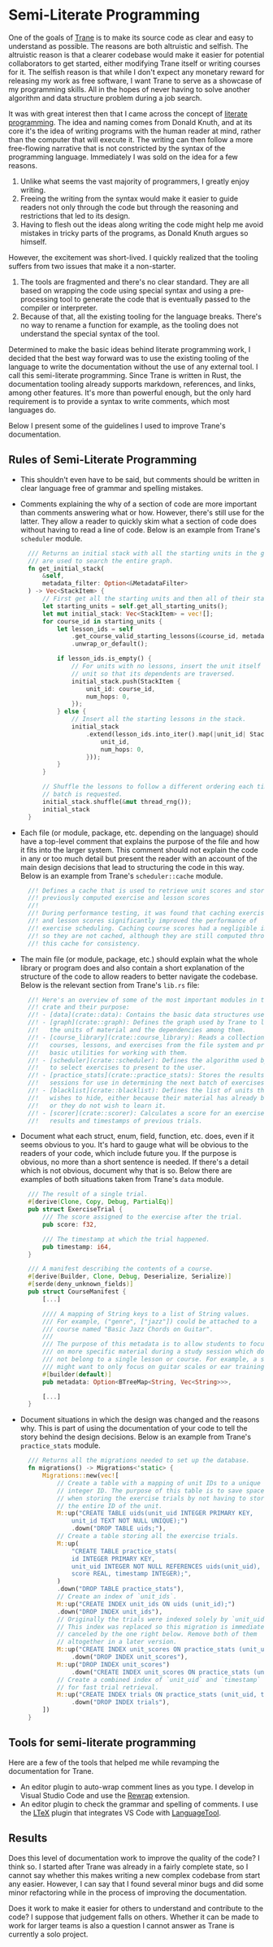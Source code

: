 # Semi-Literate Programming

One of the goals of [Trane](https://github.com/trane-project/trane) is to make its source code as
clear and easy to understand as possible. The reasons are both altruistic and selfish. The
altruistic reason is that a clearer codebase would make it easier for potential collaborators to get
started, either modifying Trane itself or writing courses for it. The selfish reason is that while I
don't expect any monetary reward for releasing my work as free software, I want Trane to serve as a
showcase of my programming skills. All in the hopes of never having to solve another algorithm and
data structure problem during a job search.

It was with great interest then that I came across the concept of [literate
programming](https://en.wikipedia.org/wiki/Literate_programming). The idea and naming comes from
Donald Knuth, and at its core it's the idea of writing programs with the human reader at mind,
rather than the computer that will execute it. The writing can then follow a more free-flowing
narrative that is not constricted by the syntax of the programming language. Immediately I was sold
on the idea for a few reasons.

1. Unlike what seems the vast majority of programmers, I greatly enjoy writing.
1. Freeing the writing from the syntax would make it easier to guide readers not only through the
   code but through the reasoning and restrictions that led to its design.
1. Having to flesh out the ideas along writing the code might help me avoid mistakes in tricky parts
   of the programs, as Donald Knuth argues so himself.

However, the excitement was short-lived. I quickly realized that the tooling suffers from two issues
that make it a non-starter.

1. The tools are fragmented and there's no clear standard. They are all based on wrapping the code
   using special syntax and using a pre-processing tool to generate the code that is eventually
   passed to the compiler or interpreter.
1. Because of that, all the existing tooling for the language breaks. There's no way to rename a
   function for example, as the tooling does not understand the special syntax of the tool.

Determined to make the basic ideas behind literate programming work, I decided that the best way
forward was to use the existing tooling of the language to write the documentation without the use
of any external tool. I call this semi-literate programming. Since Trane is written in Rust, the
documentation tooling already supports markdown, references, and links, among other features. It's
more than powerful enough, but the only hard requirement is to provide a syntax to write comments,
which most languages do.

Below I present some of the guidelines I used to improve Trane's documentation.

## Rules of Semi-Literate Programming

- This shouldn't even have to be said, but comments should be written in clear language free of
  grammar and spelling mistakes.
- Comments explaining the why of a section of code are more important than comments answering what
  or how. However, there's still use for the latter. They allow a reader to quickly skim what
  a section of code does without having to read a line of code. Below is an example from Trane's
  `scheduler` module.
  
  ```rust
    /// Returns an initial stack with all the starting units in the graph that
    /// are used to search the entire graph.
    fn get_initial_stack(
        &self,
        metadata_filter: Option<&MetadataFilter>
    ) -> Vec<StackItem> {
        // First get all the starting units and then all of their starting lessons.
        let starting_units = self.get_all_starting_units();
        let mut initial_stack: Vec<StackItem> = vec![];
        for course_id in starting_units {
            let lesson_ids = self
                .get_course_valid_starting_lessons(&course_id, metadata_filter)
                .unwrap_or_default();

            if lesson_ids.is_empty() {
                // For units with no lessons, insert the unit itself as a starting
                // unit so that its dependents are traversed.
                initial_stack.push(StackItem {
                    unit_id: course_id,
                    num_hops: 0,
                });
            } else {
                // Insert all the starting lessons in the stack.
                initial_stack
                    .extend(lesson_ids.into_iter().map(|unit_id| StackItem {
                        unit_id,
                        num_hops: 0,
                    }));
            }
        }

        // Shuffle the lessons to follow a different ordering each time a new
        // batch is requested.
        initial_stack.shuffle(&mut thread_rng());
        initial_stack
    }
  ```

- Each file (or module, package, etc. depending on the language) should have a top-level comment
  that explains the purpose of the file and how it fits into the larger system. This comment should
  not explain the code in any or too much detail but present the reader with an account of the main
  design decisions that lead to structuring the code in this way. Below is an example from Trane's
  `scheduler::cache` module.

  ```rust
    //! Defines a cache that is used to retrieve unit scores and stores
    //! previously computed exercise and lesson scores
    //!
    //! During performance testing, it was found that caching exercise
    //! and lesson scores significantly improved the performance of
    //! exercise scheduling. Caching course scores had a negligible impact,
    //! so they are not cached, although they are still computed through
    //! this cache for consistency.
  ```
- The main file (or module, package, etc.) should explain what the whole library or program does and
  also contain a short explanation of the structure of the code to allow readers to better navigate
  the codebase. Below is the relevant section from Trane's `lib.rs` file:

  ``` rust
    //! Here's an overview of some of the most important modules in this
    //! crate and their purpose:
    //! - [data](crate::data): Contains the basic data structures used by Trane.
    //! - [graph](crate::graph): Defines the graph used by Trane to list
    //!   the units of material and the dependencies among them.
    //! - [course_library](crate::course_library): Reads a collection of
    //!   courses, lessons, and exercises from the file system and provides
    //!   basic utilities for working with them.
    //! - [scheduler](crate::scheduler): Defines the algorithm used by Trane
    //!   to select exercises to present to the user.
    //! - [practice_stats](crate::practice_stats): Stores the results of practice
    //!   sessions for use in determining the next batch of exercises.
    //! - [blacklist](crate::blacklist): Defines the list of units the student
    //!   wishes to hide, either because their material has already been mastered
    //!   or they do not wish to learn it.
    //! - [scorer](crate::scorer): Calculates a score for an exercise based on the
    //!   results and timestamps of previous trials.
  ```

- Document what each struct, enum, field, function, etc. does, even if it seems obvious to you. It's
  hard to gauge what will be obvious to the readers of your code, which include future you. If the
  purpose is obvious, no more than a short sentence is needed. If there's a detail which is not
  obvious, document why that is so. Below there are examples of both situations taken from Trane's
  `data` module.

  ```rust
    /// The result of a single trial.
    #[derive(Clone, Copy, Debug, PartialEq)]
    pub struct ExerciseTrial {
        /// The score assigned to the exercise after the trial.
        pub score: f32,

        /// The timestamp at which the trial happened.
        pub timestamp: i64,
    }
  ```

  ```rust
    /// A manifest describing the contents of a course.
    #[derive(Builder, Clone, Debug, Deserialize, Serialize)]
    #[serde(deny_unknown_fields)]
    pub struct CourseManifest {
        [...]

        //// A mapping of String keys to a list of String values.
        /// For example, ("genre", ["jazz"]) could be attached to a
        /// course named "Basic Jazz Chords on Guitar".
        ///
        /// The purpose of this metadata is to allow students to focus
        /// on more specific material during a study session which does
        /// not belong to a single lesson or course. For example, a student
        /// might want to only focus on guitar scales or ear training.
        #[builder(default)]
        pub metadata: Option<BTreeMap<String, Vec<String>>>,

        [...]
    }
  ```

- Document situations in which the design was changed and the reasons why. This is part of using the
  documentation of your code to tell the story behind the design decisions. Below is an example from
  Trane's `practice_stats` module.
  
  ```rust
    /// Returns all the migrations needed to set up the database.
    fn migrations() -> Migrations<'static> {
        Migrations::new(vec![
            // Create a table with a mapping of unit IDs to a unique
            // integer ID. The purpose of this table is to save space
            // when storing the exercise trials by not having to store
            // the entire ID of the unit.
            M::up("CREATE TABLE uids(unit_uid INTEGER PRIMARY KEY,
                unit_id TEXT NOT NULL UNIQUE);")
                .down("DROP TABLE uids;"),
            // Create a table storing all the exercise trials.
            M::up(
                "CREATE TABLE practice_stats(
                id INTEGER PRIMARY KEY,
                unit_uid INTEGER NOT NULL REFERENCES uids(unit_uid),
                score REAL, timestamp INTEGER);",
            )
            .down("DROP TABLE practice_stats"),
            // Create an index of `unit_ids`.
            M::up("CREATE INDEX unit_ids ON uids (unit_id);")
            .down("DROP INDEX unit_ids"),
            // Originally the trials were indexed solely by `unit_uid`.
            // This index was replaced so this migration is immediately
            // canceled by the one right below. Remove both of them
            // altogether in a later version.
            M::up("CREATE INDEX unit_scores ON practice_stats (unit_uid);")
                .down("DROP INDEX unit_scores"),
            M::up("DROP INDEX unit_scores")
                .down("CREATE INDEX unit_scores ON practice_stats (unit_uid);"),
            // Create a combined index of `unit_uid` and `timestamp`
            // for fast trial retrieval.
            M::up("CREATE INDEX trials ON practice_stats (unit_uid, timestamp);")
                .down("DROP INDEX trials"),
        ])
    }
  ```

## Tools for semi-literate programming

Here are a few of the tools that helped me while revamping the documentation for Trane.

- An editor plugin to auto-wrap comment lines as you type. I develop in Visual Studio Code and use
  the [Rewrap](https://marketplace.visualstudio.com/items?itemName=stkb.rewrap) extension.
- An editor plugin to check the grammar and spelling of comments. I use the
  [LTeX](https://marketplace.visualstudio.com/items?itemName=valentjn.vscode-ltex) plugin that
  integrates VS Code with [LanguageTool](https://languagetool.org/).

## Results

Does this level of documentation work to improve the quality of the code? I think so. I started
after Trane was already in a fairly complete state, so I cannot say whether this makes writing a new
complex codebase from start any easier. However, I can say that I found several minor bugs and did
some minor refactoring while in the process of improving the documentation.

Does it work to make it easier for others to understand and contribute to the code? I suppose that
judgement falls on others. Whether it can be made to work for larger teams is also a question I
cannot answer as Trane is currently a solo project.